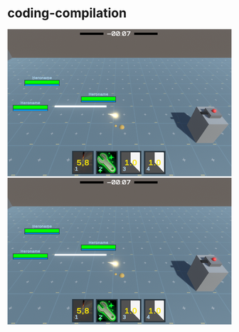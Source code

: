 # coding-compilation

![first ever hyper-dyper imagery of current mt project status](MT_State1st.png)
![difficult image to get to work apparantly, showcasing current state of MT project](https://github.com/Greyrib/coding-compilation/blob/main/MT_State1st.png?raw=true)

